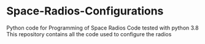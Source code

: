 # Space-Radios-Configurations
Python code for Programming of Space Radios
Code tested with python 3.8
This repository contains all the code used to configure the radios
